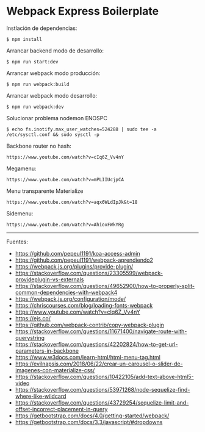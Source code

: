 # Webpack Express Boilerplate

Instlación de dependencias:

    $ npm install

Arrancar backend modo de desarrollo:

    $ npm run start:dev

Arrancar webpack modo producción:

    $ npm run webpack:build   

Arrancar webpack modo desarrollo:

    $ npm run webpack:dev

Solucionar problema nodemon ENOSPC

    $ echo fs.inotify.max_user_watches=524288 | sudo tee -a /etc/sysctl.conf && sudo sysctl -p

Backbone router no hash:

    https://www.youtube.com/watch?v=cIq6Z_Vv4nY

Megamenu:

    https://www.youtube.com/watch?v=mPLIIUcjpCA

Menu transparente Materialize

    https://www.youtube.com/watch?v=aqx6WLdIpJk&t=18

Sidemenu:

    https://www.youtube.com/watch?v=AhioxFWkYRg

---

Fuentes:

+ https://github.com/pepeul1191/koa-access-admin
+ https://github.com/pepeul1191/webpack-aprendiendo2
+ https://webpack.js.org/plugins/provide-plugin/
+ https://stackoverflow.com/questions/23305599/webpack-provideplugin-vs-externals
+ https://stackoverflow.com/questions/49652900/how-to-properly-split-common-dependencies-with-webpack4
+ https://webpack.js.org/configuration/mode/
+ https://chriscourses.com/blog/loading-fonts-webpack
+ https://www.youtube.com/watch?v=cIq6Z_Vv4nY
+ https://ejs.co/
+ https://github.com/webpack-contrib/copy-webpack-plugin
+ https://stackoverflow.com/questions/11671400/navigate-route-with-querystring
+ https://stackoverflow.com/questions/42202824/how-to-get-url-parameters-in-backbone
+ https://www.w3docs.com/learn-html/html-menu-tag.html
+ https://evilnapsis.com/2018/06/22/crear-un-carousel-o-slider-de-imagenes-con-materialize-css/
+ https://stackoverflow.com/questions/10422105/add-text-above-html5-video
+ https://stackoverflow.com/questions/53971268/node-sequelize-find-where-like-wildcard
+ https://stackoverflow.com/questions/43729254/sequelize-limit-and-offset-incorrect-placement-in-query
+ https://getbootstrap.com/docs/4.0/getting-started/webpack/
+ https://getbootstrap.com/docs/3.3/javascript/#dropdowns
